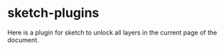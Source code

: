 # sketch-plugins

Here is a plugin for sketch to unlock all layers in the current page of the document.
